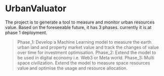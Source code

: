 # UrbanValuator
The project is to generate a tool to measure and monitor urban resources value. Based on the foreseeable future, it has 3 phases. currently it is at phase 1 deployment. 

> Phase_1: Develop a Machine Learning model to measure the earth urban land and property market value and track the changes of value over time for investment optimisation. 
> Phase_2: Extend the model to be used in digital economy i.e. Web3 or Meta world. 
> Phase_3: Multi space civilization. Extend the model to measure space resources value and optimise the usage and resource allocation.


